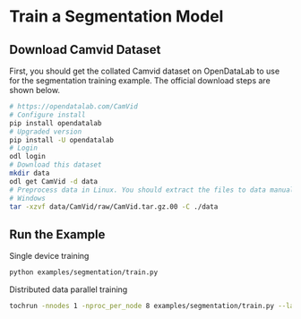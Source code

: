 # Train a Segmentation Model

## Download Camvid Dataset

First, you should get the collated Camvid dataset on OpenDataLab to use for the segmentation training example. The official download steps are shown below.

```bash
# https://opendatalab.com/CamVid
# Configure install
pip install opendatalab
# Upgraded version
pip install -U opendatalab
# Login
odl login
# Download this dataset
mkdir data
odl get CamVid -d data
# Preprocess data in Linux. You should extract the files to data manually in
# Windows
tar -xzvf data/CamVid/raw/CamVid.tar.gz.00 -C ./data
```

## Run the Example

Single device training

```bash
python examples/segmentation/train.py
```

Distributed data parallel training

```bash
tochrun -nnodes 1 -nproc_per_node 8 examples/segmentation/train.py --launcher pytorch
```
